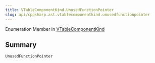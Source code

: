 ```yaml
---
title: VTableComponentKind.UnusedFunctionPointer
slug: api/cppsharp.ast.vtablecomponentkind.unusedfunctionpointer
---
```

Enumeration Member in [VTableComponentKind](/api/cppsharp/ast/vtablecomponentkind)

## Summary



```csharp
UnusedFunctionPointer
```

